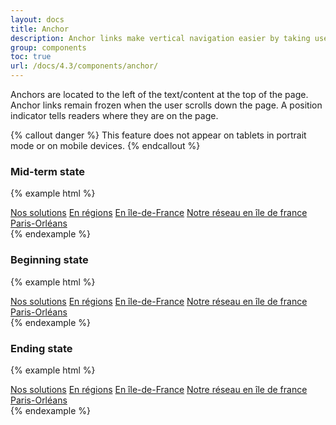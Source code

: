 ```yaml
---
layout: docs
title: Anchor
description: Anchor links make vertical navigation easier by taking users directly to a specific location on a text page.
group: components
toc: true
url: /docs/4.3/components/anchor/
---
```


Anchors are located to the left of the text/content at the top of the page. Anchor links remain frozen when the user scrolls down the page. A position indicator tells readers where they are on the page. 

{% callout danger %}
This feature does not appear on tablets in portrait mode or on mobile devices.
{% endcallout %}

### Mid-term state

{% example html %}
<div class="anchor">
  <a href="#" class="anchor-item">Nos solutions</a>
  <a href="#" class="anchor-item">En régions</a>
  <a href="#" class="anchor-item current">En île-de-France</a>
  <a href="#" class="anchor-item">Notre réseau en île de france</a>
  <a href="#" class="anchor-item">Paris-Orléans</a>
</div>
{% endexample %}

### Beginning state

{% example html %}
<div class="anchor">
  <a href="#" class="anchor-item current">Nos solutions</a>
  <a href="#" class="anchor-item">En régions</a>
  <a href="#" class="anchor-item">En île-de-France</a>
  <a href="#" class="anchor-item">Notre réseau en île de france</a>
  <a href="#" class="anchor-item">Paris-Orléans</a>
</div>
{% endexample %}

### Ending state

{% example html %}
<div class="anchor">
  <a href="#" class="anchor-item">Nos solutions</a>
  <a href="#" class="anchor-item">En régions</a>
  <a href="#" class="anchor-item">En île-de-France</a>
  <a href="#" class="anchor-item">Notre réseau en île de france</a>
  <a href="#" class="anchor-item current">Paris-Orléans</a>
</div>
{% endexample %}
